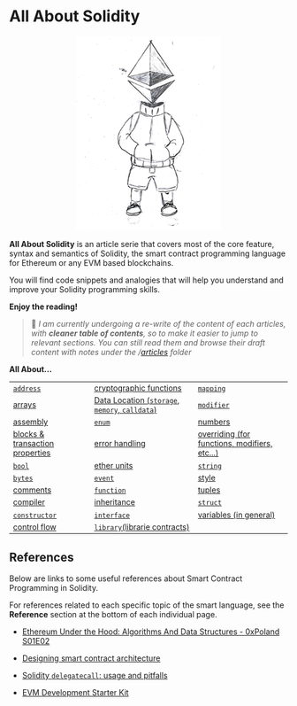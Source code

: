 # All About Solidity

<p align="center">
  <img height="350" src="./assets/all-about-solidity-character-medium.png">
</p>

**All About Solidity** is an article serie that covers most of the core feature, syntax and semantics of Solidity, the smart contract programming language for Ethereum or any EVM based blockchains.

You will find code snippets and analogies that will help you understand and improve your Solidity programming skills.

**Enjoy the reading!**

> :construction: _I am currently undergoing a re-write of the content of each articles, with **cleaner table of contents**, so to make it easier to jump to relevant sections.
> You can still read them and browse their draft content with notes under the /[articles](./articles/) folder_

**All About...**

|                                                             |                                                                                 |                                                                           |
| :---------------------------------------------------------- | :------------------------------------------------------------------------------ | :------------------------------------------------------------------------ |
| [`address`](./articles/Addresses.md)                        | [cryptographic functions](./articles/Cryptographic-functions.md)                | [`mapping`](./articles/Mappings.md)                                       |
| [arrays](./articles/Arrays.md)                              | [Data Location (`storage`, `memory`, `calldata`)](./articles/Data-Locations.md) | [`modifier`](./articles/Modifiers.md)                                     |
| [assembly](./articles/Assembly.md)                          | [`enum`](./articles/Enums.md)                                                   | [numbers](./articles/Numbers.md)                                          |
| [blocks & transaction properties](./articles/Blocks-Txs.md) | [error handling](./articles/Error-Handling.md)                                  | [overriding (for functions, modifiers, etc...)](./articles/Overriding.md) |
| [`bool`](./articles/Boolean.md)                             | [ether units](./articles/Ether-Units.md)                                        | [`string`](./articles/Strings.md)                                         |
| [`bytes`](./articles/Bytes.md)                              | [`event`](./articles/Events.md)                                                 | [style](./articles/Style.md)                                              |
| [comments](./articles/Comments.md)                          | [`function`](./articles/Functions.md)                                           | [tuples](./articles/Tuples.md)                                            |
| [compiler](./articles/Compiler.md)                          | [inheritance](./articles/Inheritance.md)                                        | [`struct`](./articles/Structs.md)                                         |
| [`constructor`](./articles/Constructors.md)                 | [`interface`](./articles/Interfaces.md)                                         | [variables (in general)](./articles/Variables.md)                         |
| [control flow](./articles/Control-Flow.md)                  | [`library`(librarie contracts)](./articles/Libraries.md)                        |                                                                           |

## References

Below are links to some useful references about Smart Contract Programming in Solidity.

For references related to each specific topic of the smart language, see the **Reference** section at the bottom of each individual page.

- [Ethereum Under the Hood: Algorithms And Data Structures - 0xPoland S01E02](https://www.youtube.com/watch?v=OxofT39TJgg)

- [Designing smart contract architecture](https://medium.com/@ScruffyStudios/designing-smart-contract-architectures-924a8991dfe1)

- [Solidity `delegatecall`: usage and pitfalls](https://medium.com/@jeremythen16/solidity-delegatecall-usage-and-pitfalls-5c37eaa5bd5d)

- [EVM Development Starter Kit](https://freddycoen.medium.com/evm-starter-kit-1790bcc992ef)
